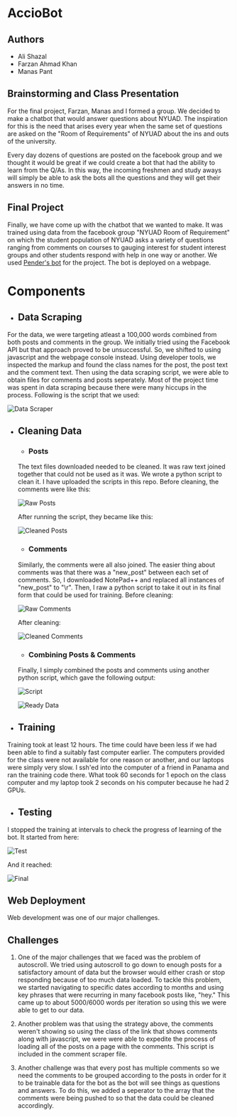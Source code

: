 
# AccioBot

## Authors
* Ali Shazal
* Farzan Ahmad Khan
* Manas Pant

## Brainstorming and Class Presentation

For the final project, Farzan, Manas and I formed a group. We decided to make a chatbot that would answer questions about NYUAD. The inspiration for this is the need that arises every year when the same set of questions are asked on the "Room of Requirements" of NYUAD about the ins and outs of the university. 

Every day dozens of questions are posted on the facebook group and we thought it would be great if we could create a bot that had the ability to learn from the Q/As. In this way, the incoming freshmen and study aways will simply be able to ask the bots all the questions and they will get their answers in no time. 

## Final Project
Finally, we have come up with the chatbot that we wanted to make. It was trained using data from the facebook group "NYUAD Room of Requirement" on which the student population of NYUAD asks a variety of questions ranging from comments on courses to gauging interest for student interest groups and other students respond with help in one way or another. We used [Pender's bot](https://github.com/pender/chatbot-rnn) for the project. The bot is deployed on a webpage.

# Components

* ## Data Scraping
For the data, we were targeting atleast a 100,000 words combined from both posts and comments in the group. We initially tried using the Facebook API but that approach proved to be unsuccessful. So, we shifted to using javascript and the webpage console instead. Using developer tools, we inspected the markup and found the class names for the post, the post text and the comment text. Then using the data scraping script, we were able to obtain files for comments and posts seperately. Most of the project time was spent in data scraping because there were many hiccups in the process.
Following is the script that we used:

![Data Scraper](https://github.com/artintelclass/final-alishazal/blob/master/photos/scraperCode.png)

* ## Cleaning Data
   * ### Posts
   The text files downloaded needed to be cleaned. It was raw text joined together that could not be used as it was.
   We wrote a python script to clean it. I have uploaded the scripts in this repo. Before cleaning, the comments were like        this:
   
   ![Raw Posts](https://github.com/artintelclass/final-alishazal/blob/master/photos/rawPost.png)
   
   After running the script, they became like this:
   
   ![Cleaned Posts](https://github.com/artintelclass/final-alishazal/blob/master/photos/finalPost.png)
   
   * ### Comments
   Similarly, the comments were all also joined. The easier thing about comments was that there was a "new_post" between each set of comments. So, I downloaded NotePad++ and replaced all instances of "new_post" to "\r". Then, I raw a python script to take it out in its final form that could be used for training. 
   Before cleaning:
   
   ![Raw Comments](https://github.com/artintelclass/final-alishazal/blob/master/photos/rawComm.png)
   
   After cleaning:
   
   ![Cleaned Comments](https://github.com/artintelclass/final-alishazal/blob/master/photos/finalComm.png)
   
   * ### Combining Posts & Comments
   
   Finally, I simply combined the posts and comments using another python script, which gave the following output:
   
   ![Script](https://github.com/artintelclass/final-alishazal/blob/master/photos/combine.png)
   
   ![Ready Data](https://github.com/artintelclass/final-alishazal/blob/master/photos/finalData.png)

* ## Training
Training took at least 12 hours. The time could have been less if we had been able to find a suitably fast computer earlier. The computers provided for the class were not available for one reason or another, and our laptops were simply very slow. I ssh'ed into the computer of a friend in Panama and ran the training code there. What took 60 seconds for 1 epoch on the class computer and my laptop took 2 seconds on his computer because he had 2 GPUs.



* ## Testing
I stopped the training at intervals to check the progress of learning of the bot.
It started from here:

![Test](https://github.com/artintelclass/final-alishazal/blob/master/photos/test.jpeg)

And it reached:

![Final](https://github.com/artintelclass/final-alishazal/blob/master/photos/finalBot.png)

## Web Deployment

Web development was one of our major challenges. 

## Challenges

1. One of the major challenges that we faced was the problem of autoscroll. We tried using autoscroll to go down to enough posts for a satisfactory amount of data but the browser would either crash or stop responding because of too much data loaded. To tackle this problem, we started navigating to specific dates according to months and using key phrases that were recurring in many facebook posts like, "hey." This came up to about 5000/6000 words per iteration so using this we were able to get to our data. 

2. Another problem was that using the strategy above, the comments weren't showing so using the class of the link that shows comments along with javascript, we were were able to expedite the process of loading all of the posts on a page with the comments. This script is included in the comment scraper file. 

3. Another challenge was that every post has multiple comments so we need the comments to be grouped according to the posts in order for it to be trainable data for the bot as the bot will see things as questions and answers. To do this, we added a seperator to the array that the comments were being pushed to so that the data could be cleaned accordingly.
